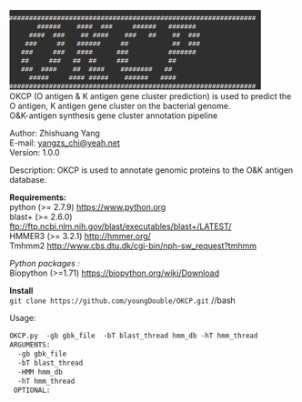 ![OKCP](https://github.com/youngDouble/OKCP/blob/master/okcp.png "OKCP")  
 OKCP (O antigen &amp; K antigen gene cluster prediction) is used to predict the O antigen, K antigen gene cluster on the bacterial genome.      
 O&K-antigen synthesis gene cluster annotation pipeline    
                                                            
  Author: Zhishuang Yang                                    
  E-mail: yangzs_chi@yeah.net                               
  Version: 1.0.0                                            

Description:
 OKCP is used to annotate genomic proteins to the O&K antigen database.
 
**Requirements:**  
  python (>= 2.7.9) https://www.python.org  
  blast+ (>= 2.6.0) ftp://ftp.ncbi.nlm.nih.gov/blast/executables/blast+/LATEST/  
  HMMER3 (>= 3.2.1) http://hmmer.org/  
  Tmhmm2 http://www.cbs.dtu.dk/cgi-bin/nph-sw_request?tmhmm   
  
 *Python packages :*  
  Biopython (>=1.71) https://biopython.org/wiki/Download  

**Install**  
 `git clone https://github.com/youngDouble/OKCP.git` //bash

Usage:  
```
OKCP.py  -gb gbk_file  -bT blast_thread hmm_db -hT hmm_thread  
ARGUMENTS:  
  -gb gbk_file  
  -bT blast_thread  
  -HMM hmm_db  
  -hT hmm_thread  
 OPTIONAL:  

```
